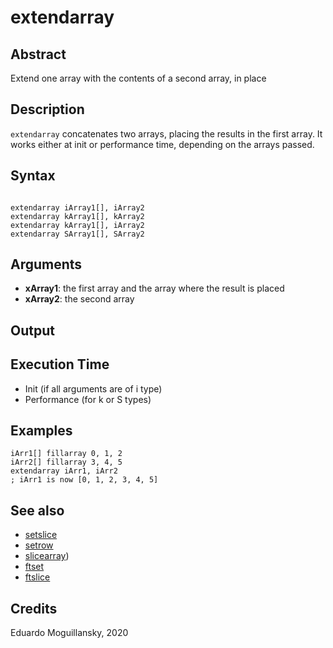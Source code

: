 # extendarray

## Abstract

Extend one array with the contents of a second array, in place

## Description

`extendarray` concatenates two arrays, placing the results in the first array. It works either at init or performance time, depending on the arrays passed.

## Syntax

```csound

extendarray iArray1[], iArray2
extendarray kArray1[], kArray2
extendarray kArray1[], iArray2
extendarray SArray1[], SArray2

```

## Arguments

* **xArray1**: the first array and the array where the result is placed
* **xArray2**: the second array

## Output

## Execution Time

* Init (if all arguments are of i type)
* Performance (for k or S types)

## Examples

```csound
iArr1[] fillarray 0, 1, 2
iArr2[] fillarray 3, 4, 5
extendarray iArr1, iArr2
; iArr1 is now [0, 1, 2, 3, 4, 5]
```

## See also

* [setslice](setslice.md)
* [setrow](http://www.csounds.com/manual/html/setrow.html)
* [slicearray](http://www.csounds.com/manual/html/slicearray.html))
* [ftset](http://www.csounds.com/manual/html/ftset.html)
* [ftslice](http://www.csounds.com/manual/html/ftslice.html)

## Credits

Eduardo Moguillansky, 2020

